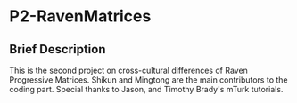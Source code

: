 # P2-RavenMatrices
 ## Brief Description
 This is the second project on cross-cultural differences of Raven Progressive Matrices. Shikun and Mingtong are the main contributors to the coding part. Special thanks to Jason, and Timothy Brady's mTurk tutorials.
 
